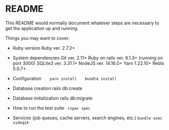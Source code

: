 # README

This README would normally document whatever steps are necessary to get the
application up and running.

Things you may want to cover:

* Ruby version
  Ruby ver. 2.7.2+
* System dependencies
  Git ver. 2.11+
  Ruby on rails ver. 6.1.3+ (running on port 3000)
  SQLite3 ver. 3.31.1+
  NodeJS ver. 14.16.0+
  Yarn 1.22.10+
  Redis 5.0.7+

* Configuration
``    yarn install ``
``   bundle install``
* Database creation
rails db:create

* Database initialization
rails db:migrate


* How to run the test suite
`` rspec spec``
* Services (job queues, cache servers, search engines, etc.)
``bundle exec sideqik``
